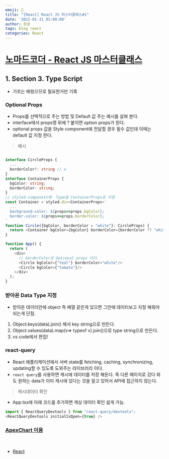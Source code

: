 ```yaml
---
emoji: 🧢
title: "[React] React JS 마스터클래스#1"
date: '2022-01-31 01:00:00'
author: 정굥
tags: blog react
categories: React
---
```



# [노마드코더 - React JS 마스터클래스](https://nomadcoders.co/react-masterclass)

## 1. Section 3. Type Script
* 기초는 배웠으므로 필요한거만 기록
### Optional Props
* Props를 선택적으로 주는 방법 및 Default 값 주는 예시를 살펴 본다.
* interface에서 props명 뒤에 ? 붙이면 option props가 된다.
* optional props 값을 Style component에 전달할 경우 필수 값인데 이때는 default 값 지정 한다.
> 예시
```typescript

interface CircleProps {
  ...
  borderColor?: string // a
}
interface ContainerProps {
  bgColor: string;
  borderColor: string;
}
// styled-componetn에  Type을 ContainerProps로 지정
const Container = styled.div<ContainerProps>` 
  ...
  background-color: ${props=>props.bgColor};
  border-color: ${props=>props.borderColor};
`
function Circle({bgColor, borderColor = "white"}: CircleProps) {              // 여기도 default 값 처리해주는 방법
  return <Container bgColor={bgColor} borderColor={borderColor ?? "white"}/>; // borderColor가 undefined라면 default 값 white
}

function App() {
  return (
    <div>
      // borderColor은 Optional props 이다.
      <Circle bgColor={"teal"} borderColor="white"/>  
      <Circle bgColor={"tomato"}/>  
    </div>
  );
}
```
### 받아온 Data Type 지정
* 받아온 데이터안에 object 즉 배열 같은게 있으면 그안에 데이터보고 지정 해줘야 되는게 단점.
1. Object.keys(data).join() 해서 key string으로 만든다.
2. Object.values(data).map(v=> typeof v).join()으로 type string으로 만든다.
3. vs code에서 편집!
  
### react-query
* React 애플리케이션에서 서버 state를 fetching, caching, synchronizing, updating할 수 있도록 도와주는 라이브러리 이다.
* `react query`를 사용하면 캐시에 데이터를 저장 해둔다. 즉 다른 페이지로 갔다 와도 원하는 data가 이미 캐시에 있다는 것을 알고 있어서 API에 접근하지 않는다.

> 캐시데이터 확인
* App.tsx에 아래 코드를 추가하면 캐싱 데이터 확인 쉽게 가능.
```typescript
import { ReactQueryDevtools } from "react-query/devtools";  
<ReactQueryDevtools initialIsOpen={true} />
```

### [ApexChart 이용](https://apexcharts.com/docs/react-charts/)


<br/>

- [React](/posts/React)

```toc

```

